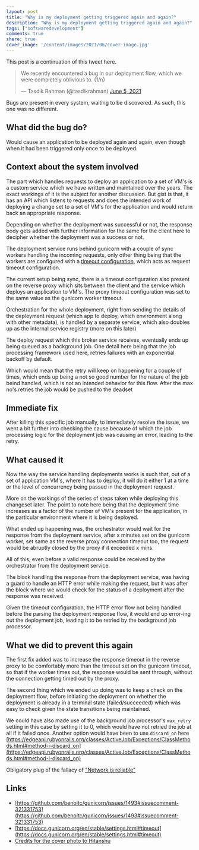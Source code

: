 ```yaml
---
layout: post
title: "Why is my deployment getting triggered again and again?"
description: "Why is my deployment getting triggered again and again?"
tags: ["softwaredevelopment"]
comments: true
share: true
cover_image: '/content/images/2021/06/cover-image.jpg'
---
```


This post is a continuation of this tweet here.

<blockquote class="twitter-tweet"><p lang="en" dir="ltr">We recently encountered a bug in our deployment flow, which we were completely oblivious to. (1/n)</p>&mdash; Tasdik Rahman (@tasdikrahman) <a href="https://twitter.com/tasdikrahman/status/1401225434835001345?ref_src=twsrc%5Etfw">June 5, 2021</a></blockquote> <script async src="https://platform.twitter.com/widgets.js" charset="utf-8"></script>

Bugs are present in every system, waiting to be discovered. As such, this one was no different.

## What did the bug do?

Would cause an application to be deployed again and again, even though when it had been triggered only once to be deployed.

## Context about the system involved

The part which handles requests to deploy an application to a set of VM's is a custom service which we have written and maintained over the years. The exact workings of it is the subject for another discussion. But gist is that, it has an API which listens to requests and does the intended work of deploying a change set to a set of VM's for the application and would return back an appropriate response.

Depending on whether the deployment was successful or not, the response body gets added with further information for the same for the client here to decipher whether the deployment was a success or not.

The deployment service runs behind gunicorn with a couple of sync workers handling the incoming requests, only other thing being that the workers are configured with a [timeout configuration](https://github.com/benoitc/gunicorn/issues/1493#issuecomment-321331753), which acts as request timeout configuration.

The current setup being sync, there is a timeout configuration also present on the reverse proxy which sits between the client and the service which deploys an application to VM's. The proxy timeout configuration was set to the same value as the gunicorn worker timeout.

Orchestration for the whole deployment, right from sending the details of the deployment request (which app to deploy, which environment along with other metadata), is handled by a separate service, which also doubles up as the internal service registry (more on this later)

The deploy request which this broker service receives, eventually ends up being queued as a background job. One detail here being that the job processing framework used here, retries failures with an exponential backoff by default.

Which would mean that the retry will keep on happening for a couple of times, which ends up being a not so good number for the nature of the job beind handled, which is not an intended behavior for this flow. After the max no's retries the job would be pushed to the deadset

## Immediate fix

After killing this specific job manually, to immediately resolve the issue, we went a bit further into checking the cause because of which the job processing logic for the deployment job was causing an error, leading to the retry.

## What caused it

Now the way the service handling deployments works is such that, out of a set of application VM's, where it has to deploy, it will do it either 1 at a time or the level of concurrency being passed in the deployment request.

More on the workings of the series of steps taken while deploying this changeset later. The point to note here being that the deployment time increases as a factor of the number of VM's present for the application, in the particular environment where it is being deployed.

What ended up happening was, the orchestrator would wait for the response from the deployment service, after x minutes set on the gunicorn worker, set same as the reverse proxy connection timeout too, the request would be abruptly closed by the proxy if it exceeded x mins.

All of this, even before a valid response could be received by the orchestrator from the deployment service.

The block handling the response from the deployment service, was having a guard to handle an HTTP error while making the request, but it was after the block where we would check for the status of a deployment after the response was received.

Given the timeout configuration, the HTTP error flow not being handled before the parsing the deployment response flow, it would end up error-ing out the deployment job, leading it to be retried by the background job processor.

## What we did to prevent this again

The first fix added was to increase the response timeout in the reverse proxy to be comfortably more than the timeout set on the gunicorn timeout, so that if the worker times out, the response would be sent through, without the connection getting timed out by the proxy.

The second thing which we ended up doing was to keep a check on the deployment flow, before initiating the deployment on whether the deployment is already in a terminal state (failed/succeeded) which was easy to check given the state transitions being maintained.

We could have also made use of the background job processor's `max_retry` setting in this case by setting it to 0, which would have not retried the job at all if it failed once. Another option would have been to use `discard_on` here [https://edgeapi.rubyonrails.org/classes/ActiveJob/Exceptions/ClassMethods.html#method-i-discard_on](https://edgeapi.rubyonrails.org/classes/ActiveJob/Exceptions/ClassMethods.html#method-i-discard_on)

Obligatory plug of the fallacy of ["Network is reliable"](https://web.archive.org/web/20171107014323/http://blog.fogcreek.com/eight-fallacies-of-distributed-computing-tech-talk/)

## Links

- [https://github.com/benoitc/gunicorn/issues/1493#issuecomment-321331753](https://github.com/benoitc/gunicorn/issues/1493#issuecomment-321331753)
- [https://docs.gunicorn.org/en/stable/settings.html#timeout](https://docs.gunicorn.org/en/stable/settings.html#timeout)
- [Credits for the cover photo to Hitanshu](https://unsplash.com/photos/ZmFjEJq-x9k)
